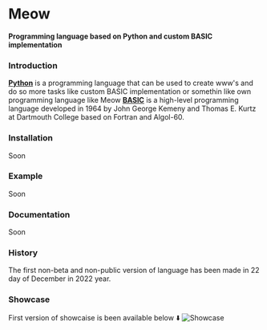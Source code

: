 # Meow

**Programming language based on Python and custom BASIC implementation**

### Introduction

**[Python](https://python.org)** is a programming language that can be used to create www's and do so more tasks like custom BASIC implementation or somethin like own programming language like Meow
**[BASIC]([https://luvit.io](https://en.wikipedia.org/wiki/BASIC))** is a high-level programming language developed in 1964 by John George Kemeny and Thomas E. Kurtz at Dartmouth College based on Fortran and Algol-60.

### Installation

Soon

### Example

Soon

### Documentation

Soon

### History

The first non-beta and non-public version of language has been made in 22 day of December in 2022 year.

### Showcase

First version of showcaise is been available below ⬇️
<img src="src/showcase.gif" alt="Showcase">
